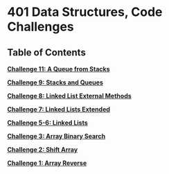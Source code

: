 # 401 Data Structures, Code Challenges

## Table of Contents

**[Challenge 11: A Queue from Stacks](./challenges/queueWithStacks/README.md)**

**[Challenge 9: Stacks and Queues](./Data-Structures/stacks-and-queues/README.md)**

**[Challenge 8: Linked List External Methods](./Data-Structures/linkedList/README-zip.md)**

**[Challenge 7: Linked Lists Extended](./Data-Structures/linkedList/README-kth.md)**

**[Challenge 5-6: Linked Lists](./Data-Structures/linkedList/README.md)**

**[Challenge 3: Array Binary Search](./challenges/arrayBinarySearch/README.md)**

**[Challenge 2: Shift Array](./challenges/arrayShift/README.md)**

**[Challenge 1: Array Reverse](./challenges/arrayReverse/README.md)**
